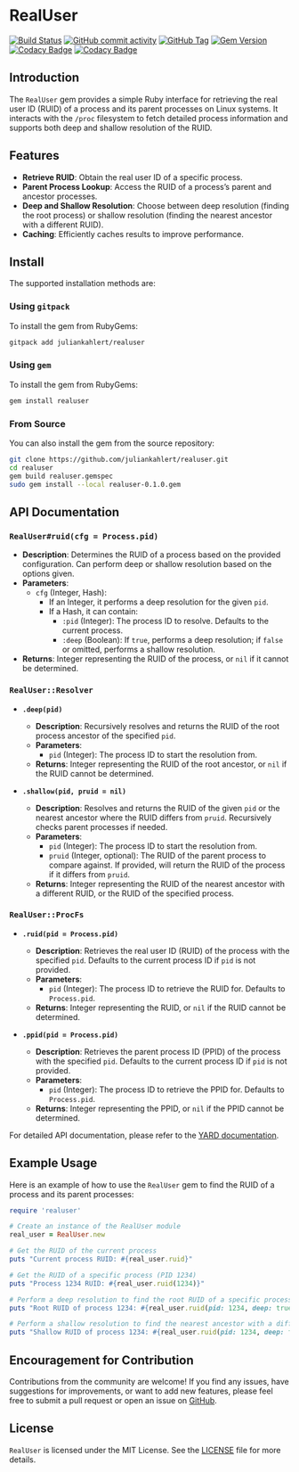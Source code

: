 # RealUser

[![Build Status](https://github.com/juliankahlert/realuser/actions/workflows/ci.yml/badge.svg?branch=main)](https://github.com/juliankahlert/realuser)
[![GitHub commit activity](https://img.shields.io/github/commit-activity/t/juliankahlert/realuser)](https://github.com/juliankahlert/realuser/commits/)
[![GitHub Tag](https://img.shields.io/github/v/tag/juliankahlert/realuser)](https://github.com/juliankahlert/realuser)
[![Gem Version](https://img.shields.io/gem/v/realuser)](https://rubygems.org/gems/realuser)
[![Codacy Badge](https://app.codacy.com/project/badge/Grade/20103f24ebc747cda2ebe2d2029365f6)](https://app.codacy.com/gh/juliankahlert/realuser/dashboard?utm_source=gh&utm_medium=referral&utm_content=&utm_campaign=Badge_grade)
[![Codacy Badge](https://app.codacy.com/project/badge/Coverage/20103f24ebc747cda2ebe2d2029365f6)](https://app.codacy.com/gh/juliankahlert/realuser/dashboard?utm_source=gh&utm_medium=referral&utm_content=&utm_campaign=Badge_coverage)

## Introduction

The `RealUser` gem provides a simple Ruby interface for retrieving the real user ID (RUID) of a process and its parent processes on Linux systems. It interacts with the `/proc` filesystem to fetch detailed process information and supports both deep and shallow resolution of the RUID.

## Features

- **Retrieve RUID**: Obtain the real user ID of a specific process.
- **Parent Process Lookup**: Access the RUID of a process’s parent and ancestor processes.
- **Deep and Shallow Resolution**: Choose between deep resolution (finding the root process) or shallow resolution (finding the nearest ancestor with a different RUID).
- **Caching**: Efficiently caches results to improve performance.

## Install

The supported installation methods are:

### Using `gitpack`

To install the gem from RubyGems:

```sh
gitpack add juliankahlert/realuser
```

### Using `gem`

To install the gem from RubyGems:

```sh
gem install realuser
```

### From Source

You can also install the gem from the source repository:

```sh
git clone https://github.com/juliankahlert/realuser.git
cd realuser
gem build realuser.gemspec
sudo gem install --local realuser-0.1.0.gem
```

## API Documentation

### `RealUser#ruid(cfg = Process.pid)`

- **Description**: Determines the RUID of a process based on the provided configuration. Can perform deep or shallow resolution based on the options given.
- **Parameters**:
  - `cfg` (Integer, Hash): 
    - If an Integer, it performs a deep resolution for the given `pid`.
    - If a Hash, it can contain:
      - `:pid` (Integer): The process ID to resolve. Defaults to the current process.
      - `:deep` (Boolean): If `true`, performs a deep resolution; if `false` or omitted, performs a shallow resolution.
- **Returns**: Integer representing the RUID of the process, or `nil` if it cannot be determined.

### `RealUser::Resolver`

- **`.deep(pid)`**
  - **Description**: Recursively resolves and returns the RUID of the root process ancestor of the specified `pid`.
  - **Parameters**:
    - `pid` (Integer): The process ID to start the resolution from.
  - **Returns**: Integer representing the RUID of the root ancestor, or `nil` if the RUID cannot be determined.

- **`.shallow(pid, pruid = nil)`**
  - **Description**: Resolves and returns the RUID of the given `pid` or the nearest ancestor where the RUID differs from `pruid`. Recursively checks parent processes if needed.
  - **Parameters**:
    - `pid` (Integer): The process ID to start the resolution from.
    - `pruid` (Integer, optional): The RUID of the parent process to compare against. If provided, will return the RUID of the process if it differs from `pruid`.
  - **Returns**: Integer representing the RUID of the nearest ancestor with a different RUID, or the RUID of the specified process.

### `RealUser::ProcFs`

- **`.ruid(pid = Process.pid)`**
  - **Description**: Retrieves the real user ID (RUID) of the process with the specified `pid`. Defaults to the current process ID if `pid` is not provided.
  - **Parameters**:
    - `pid` (Integer): The process ID to retrieve the RUID for. Defaults to `Process.pid`.
  - **Returns**: Integer representing the RUID, or `nil` if the RUID cannot be determined.

- **`.ppid(pid = Process.pid)`**
  - **Description**: Retrieves the parent process ID (PPID) of the process with the specified `pid`. Defaults to the current process ID if `pid` is not provided.
  - **Parameters**:
    - `pid` (Integer): The process ID to retrieve the PPID for. Defaults to `Process.pid`.
  - **Returns**: Integer representing the PPID, or `nil` if the PPID cannot be determined.

For detailed API documentation, please refer to the [YARD documentation](https://rubydoc.info/github/juliankahlert/realuser).

## Example Usage

Here is an example of how to use the `RealUser` gem to find the RUID of a process and its parent processes:

```ruby
require 'realuser'

# Create an instance of the RealUser module
real_user = RealUser.new

# Get the RUID of the current process
puts "Current process RUID: #{real_user.ruid}"

# Get the RUID of a specific process (PID 1234)
puts "Process 1234 RUID: #{real_user.ruid(1234)}"

# Perform a deep resolution to find the root RUID of a specific process (PID 1234)
puts "Root RUID of process 1234: #{real_user.ruid(pid: 1234, deep: true)}"

# Perform a shallow resolution to find the nearest ancestor with a different RUID
puts "Shallow RUID of process 1234: #{real_user.ruid(pid: 1234, deep: false)}"
```

## Encouragement for Contribution

Contributions from the community are welcome! If you find any issues, have suggestions for improvements, or want to add new features, please feel free to submit a pull request or open an issue on [GitHub](https://github.com/juliankahlert/realuser).

## License

`RealUser` is licensed under the MIT License. See the [LICENSE](LICENSE) file for more details.
